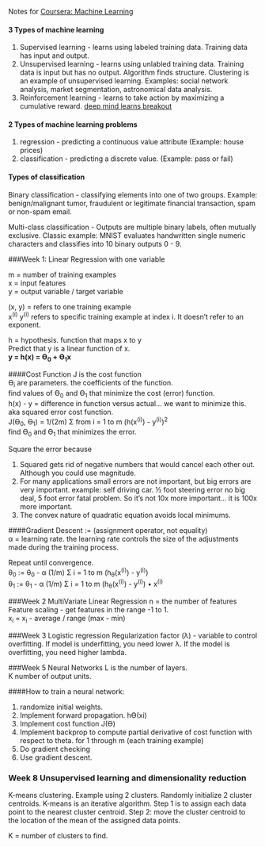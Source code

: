 Notes for [Coursera: Machine Learning](https://www.coursera.org/learn/machine-learning/home/welcome?module=tN10A)  

#### 3 Types of machine learning
1. Supervised learning - learns using labeled training data.  Training data has input and output.  
2. Unsupervised learning - learns using unlabled training data.  Training data is input but has no output.  Algorithm finds structure. Clustering is an example of unsupervised learning. Examples: social network analysis, market segmentation, astronomical data analysis.  
3. Reinforcement learning - learns to take action by maximizing a cumulative reward. [deep mind learns breakout](https://www.youtube.com/watch?v=V1eYniJ0Rnk)  

#### 2 Types of machine learning problems
1. regression - predicting a continuous value attribute (Example: house prices)
2. classification - predicting a discrete value. (Example: pass or fail)

#### Types of classification  
Binary classification - classifying elements into one of two groups. Example: benign/malignant tumor, fraudulent or legitimate financial transaction, spam or non-spam email.  

Multi-class classification - Outputs are multiple binary labels, often mutually exclusive. Classic example: MNIST evaluates handwritten single numeric characters and classifies into 10 binary outputs 0 - 9.  

###Week 1: Linear Regression with one variable

m = number of training examples  
x = input features  
y = output variable / target variable  

(x, y) = refers to one training example  
x<sup>(i)</sup> y<sup>(i)</sup> refers to specific training example at index i. It doesn’t refer to an exponent.

h = hypothesis. function that maps x to y  
Predict that y is a linear function of x.  
<strong>y = h(x) = ϴ<sub>0</sub> + ϴ<sub>1</sub>x</strong>  

####Cost Function
J is the cost function  
ϴ<sub>i</sub> are parameters. the coefficients of the function.  
find values of ϴ<sub>0</sub> and ϴ<sub>1</sub> that minimize the cost (error) function.  
h(x) - y = difference in function versus actual… we want to minimize this.  
aka squared error cost function.  
J(ϴ<sub>0</sub>, ϴ<sub>1</sub>) = 1/(2m) &#931; from i = 1 to m (h(x<sup>(i)</sup>) - y<sup>(i)</sup>)<sup>2</sup>  
find ϴ<sub>0</sub> and ϴ<sub>1</sub> that minimizes the error.  

Square the error because  
1) Squared gets rid of negative numbers that would cancel each other out.  Although you could use magnitude.  
2) For many applications small errors are not important, but big errors are very important.  example: self driving car. ½ foot steering error no big deal, 5 foot error fatal problem. So it’s not 10x more important… it is 100x more important.  
3) The convex nature of quadratic equation avoids local minimums.  

####Gradient Descent
:=  (assignment operator, not equality)  
&alpha; = learning rate.  the learning rate controls the size of the adjustments made during the training process. 

Repeat until convergence.  
&theta;<sub>0</sub> := &theta;<sub>0</sub> - &alpha; (1/m) &#931; i = 1 to m (h<sub>&theta;</sub>(x<sup>(i)</sup>) - y<sup>(i)</sup>)  
&theta;<sub>1</sub> := &theta;<sub>1</sub> - &alpha; (1/m) &#931; i = 1 to m (h<sub>&theta;</sub>(x<sup>(i)</sup>) - y<sup>(i)</sup>) &bull; x<sup>(i)</sup>  

###Week 2 MultiVariate Linear Regression
n = the number of features  
Feature scaling - get features in the range -1 to 1.  
x<sub>i</sub> = x<sub>i</sub> - average / range (max - min)  

###Week 3 Logistic regression
Regularization factor (&lambda;) - variable to control overfitting. If model is underfitting, you need lower &lambda;. If the model is overfitting, you need higher lambda.

###Week 5 Neural Networks
L is the number of layers.  
K number of output units.  


####How to train a neural network:
1. randomize initial weights.
2. Implement forward propagation. hϴ(xi)
3. Implement cost function J(ϴ)
4. Implement backprop to compute partial derivative of cost function with respect to theta.
 for 1 through m  (each training example)
5. Do gradient checking
6. Use gradient descent.

### Week 8 Unsupervised learning and dimensionality reduction
K-means clustering. Example using 2 clusters. Randomly initialize 2 cluster centroids. K-means is an iterative algorithm. 
Step 1 is to assign each data point to the nearest cluster centroid. Step 2: move the cluster centroid to the location of the mean of the assigned data points.  

K = number of clusters to find.  
